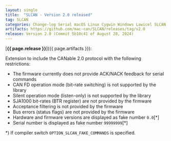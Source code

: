 ```yaml
---
layout: single
title:  "SLCAN - Version 2.0 released"
tag: SLCAN
categories: Change-log Serial macOS Linux Cygwin Windows Lawicel SLCAN
artifacts: https://github.com/mac-can/SLCAN/releases/tag/v2.0
release: Version 2.0 (Commit 5b10c41 of August 28, 2024)
---
```

[**{{ page.release }}**]({{ page.artifacts }}):

Extension to include the CANable 2.0 protocol with the following restrictions:
- The firmware currently does not provide ACK/NACK feedback for serial commands
- CAN FD operation mode (bit-rate switching) is not supported by the library
- Silent operation mode (listen-only) is not supported by the library
- SJA1000 bit-rates (BTR register) are not provided by the firmware
- Acceptance filtering is not provided by the firmware
- Bus errors (status flags) are not provided by the firmware
- Hardware and firmware versions are displayed as fake number `0.0`[*]
- Serial number is displayed as fake number `99999999`[*]

*) If compiler switch `OPTION_SLCAN_FAKE_COMMANDS` is specified.
